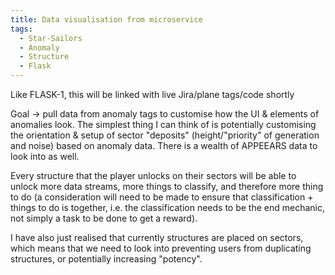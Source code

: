 ```yaml
---
title: Data visualisation from microservice
tags:
  - Star-Sailors
  - Anomaly
  - Structure
  - Flask
---
```


Like FLASK-1, this will be linked with live Jira/plane tags/code shortly

Goal -> pull data from anomaly tags to customise how the UI & elements of anomalies look.
The simplest thing I can think of is potentially customising the orientation & setup of sector "deposits" (height/"priority" of generation and noise) based on anomaly data. There is a wealth of APPEEARS data to look into as well.

Every structure that the player unlocks on their sectors will be able to unlock more data streams, more things to classify, and therefore more thing to do (a consideration will need to be made to ensure that classification + things to do is together, i.e. the classification needs to be the end mechanic, not simply a task to be done to get a reward). 

I have also just realised that currently structures are placed on sectors, which means that we need to look into preventing users from duplicating structures, or potentially increasing "potency". 